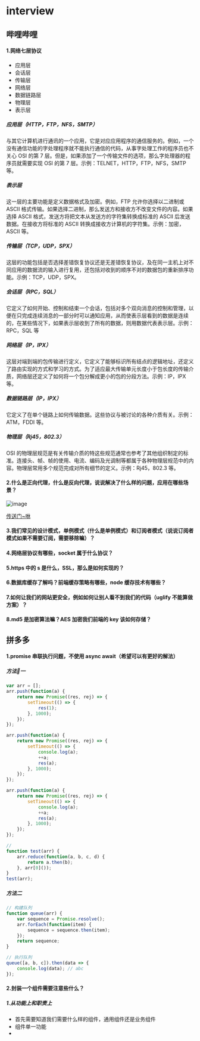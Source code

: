 # interview

## 哔哩哔哩

#### 1.网络七层协议

-   应用层
-   会话层
-   传输层
-   网络层
-   数据链路层
-   物理层
-   表示层

##### 应用层（HTTP，FTP，NFS，SMTP）

与其它计算机进行通讯的一个应用，它是对应应用程序的通信服务的。例如，一个没有通信功能的字处理程序就不能执行通信的代码，从事字处理工作的程序员也不关心 OSI 的第 7 层。但是，如果添加了一个传输文件的选项，那么字处理器的程序员就需要实现 OSI 的第 7 层。示例：TELNET，HTTP，FTP，NFS，SMTP 等。

##### 表示层

这一层的主要功能是定义数据格式及加密。例如，FTP 允许你选择以二进制或 ASCII 格式传输。如果选择二进制，那么发送方和接收方不改变文件的内容。如果选择 ASCII 格式，发送方将把文本从发送方的字符集转换成标准的 ASCII 后发送数据。在接收方将标准的 ASCII 转换成接收方计算机的字符集。示例：加密，ASCII 等。

##### 传输层（TCP，UDP，SPX）

这层的功能包括是否选择差错恢复协议还是无差错恢复协议，及在同一主机上对不同应用的数据流的输入进行复用，还包括对收到的顺序不对的数据包的重新排序功能。示例：TCP，UDP，SPX。

##### 会话层（RPC，SQL）

它定义了如何开始、控制和结束一个会话，包括对多个双向消息的控制和管理，以便在只完成连续消息的一部分时可以通知应用，从而使表示层看到的数据是连续的，在某些情况下，如果表示层收到了所有的数据，则用数据代表表示层。示例：RPC，SQL 等

##### 网络层（IP，IPX）

这层对端到端的包传输进行定义，它定义了能够标识所有结点的逻辑地址，还定义了路由实现的方式和学习的方式。为了适应最大传输单元长度小于包长度的传输介质，网络层还定义了如何将一个包分解成更小的包的分段方法。示例：IP，IPX 等。

##### 数据链路层（IP，IPX）

它定义了在单个链路上如何传输数据。这些协议与被讨论的各种介质有关。示例：ATM，FDDI 等。

##### 物理层（Rj45，802.3）

OSI 的物理层规范是有关传输介质的特这些规范通常也参考了其他组织制定的标准。连接头、帧、帧的使用、电流、编码及光调制等都属于各种物理层规范中的内容。物理层常用多个规范完成对所有细节的定义。示例：Rj45，802.3 等。

#### 2.什么是正向代理，什么是反向代理，说说解决了什么样的问题，应用在哪些场景？

![image](https://ss1.baidu.com/6ONXsjip0QIZ8tyhnq/it/u=542139679,2956105114&fm=170&s=08285D32298F714B18D505DB000010B2&w=522&h=660&img.JPEG)

[传送门~咻](https://www.cnblogs.com/Anker/p/6056540.html)

#### 3.我们常见的设计模式，单例模式（什么是单例模式）和订阅者模式（说说订阅者模式如果不需要订阅，需要移除嘛）？

#### 4.网络层协议有哪些，socket 属于什么协议？

#### 5.https 中的 s 是什么，SSL，那么是如何实现的？

#### 6.数据库缓存了解吗？前端缓存策略有哪些，node 缓存技术有哪些？

#### 7.如何让我们的网站更安全，例如如何让别人看不到我们的代码（uglify 不能算做方案）？

#### 8.md5 是加密算法嘛？AES 加密我们前端的 key 该如何存储？

## 拼多多

#### 1.promise 串联执行问题，不使用 async await（希望可以有更好的解法）

##### 方法一

```js
var arr = [];
arr.push(function(a) {
    return new Promise((res, rej) => {
        setTimeout(() => {
            res(1);
        }, 1000);
    });
});

arr.push(function(a) {
    return new Promise((res, rej) => {
        setTimeout(() => {
            console.log(a);
            ++a;
            res(a);
        }, 1000);
    });
});

arr.push(function(a) {
    return new Promise((res, rej) => {
        setTimeout(() => {
            console.log(a);
            ++a;
            res(a);
        }, 1000);
    });
});

//
function test(arr) {
    arr.reduce(function(a, b, c, d) {
        return a.then(b);
    }, arr[0]());
}
test(arr);
```

##### 方法二

```js
// 构建队列
function queue(arr) {
    var sequence = Promise.resolve();
    arr.forEach(function(item) {
        sequence = sequence.then(item);
    });
    return sequence;
}

// 执行队列
queue([a, b, c]).then(data => {
    console.log(data); // abc
});
```
#### 2.封装一个组件需要注意些什么？

##### 1.从功能上和职责上
- 首先需要知道我们需要什么样的组件，通用组件还是业务组件
- 组件单一功能
- 
